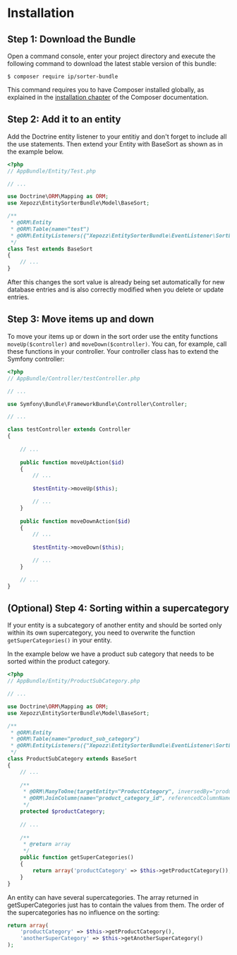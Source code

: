 Installation
============

Step 1: Download the Bundle
---------------------------

Open a command console, enter your project directory and execute the
following command to download the latest stable version of this bundle:

```console
$ composer require ip/sorter-bundle
```

This command requires you to have Composer installed globally, as explained
in the [installation chapter](https://getcomposer.org/doc/00-intro.md)
of the Composer documentation.

Step 2: Add it to an entity 
-------------------------

Add the Doctrine entity listener to your entitiy and don't forget to include all the use statements.
Then extend your Entity with BaseSort as shown as in the example below.

```php
<?php
// AppBundle/Entity/Test.php

// ...

use Doctrine\ORM\Mapping as ORM;
use Xepozz\EntitySorterBundle\Model\BaseSort;

/**
 * @ORM\Entity
 * @ORM\Table(name="test")
 * @ORM\EntityListeners({"Xepozz\EntitySorterBundle\EventListener\SortListener"})
 */
class Test extends BaseSort
{
    // ...
}
```

After this changes the sort value is already being set automatically for new database entries and is also correctly modified when you delete or update entries.

Step 3: Move items up and down 
-------------------------

To move your items up or down in the sort order use the entity functions ```moveUp($controller)``` and ```moveDown($controller)```. You can, for example, call these functions in your controller. Your controller class has to extend the Symfony controller:

```php
<?php
// AppBundle/Controller/testController.php

// ...

use Symfony\Bundle\FrameworkBundle\Controller\Controller;

// ...

class testController extends Controller
{
    
    // ...
    
    public function moveUpAction($id)
    {
        // ...
        
        $testEntity->moveUp($this);

        // ...
    }
    
    public function moveDownAction($id)
    {
        // ...
        
        $testEntity->moveDown($this);

        // ...
    }

    // ...
}
```

(Optional) Step 4: Sorting within a supercategory
-------------------------

If your entity is a subcategory of another entity and should be sorted only within its own supercategory, you need to overwrite the function ```getSuperCategories()``` in your entity.

In the example below we have a product sub category that needs to be sorted within the product category.

```php
<?php
// AppBundle/Entity/ProductSubCategory.php

// ...

use Doctrine\ORM\Mapping as ORM;
use Xepozz\EntitySorterBundle\Model\BaseSort;

/**
 * @ORM\Entity
 * @ORM\Table(name="product_sub_category")
 * @ORM\EntityListeners({"Xepozz\EntitySorterBundle\EventListener\SortListener"})
 */
class ProductSubCategory extends BaseSort
{
    // ...
    
    /**
     * @ORM\ManyToOne(targetEntity="ProductCategory", inversedBy="productSubCategories")
     * @ORM\JoinColumn(name="product_category_id", referencedColumnName="id")
     */
    protected $productCategory;
    
    // ...
    
    /**
     * @return array
     */
    public function getSuperCategories()
    {
        return array('productCategory' => $this->getProductCategory());
    }
}
```

An entity can have several supercategories. The array returned in getSuperCategories just has to contain the values from them. The order of the supercategories has no influence on the sorting:

```php
return array(
    'productCategory' => $this->getProductCategory(),
    'anotherSuperCategory' => $this->getAnotherSuperCategory()
);
```
